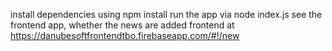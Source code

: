 install dependencies using npm install
run the app via node index.js
see the frontend app, whether the news are added
frontend at https://danubesoftfrontendtbo.firebaseapp.com/#!/new
